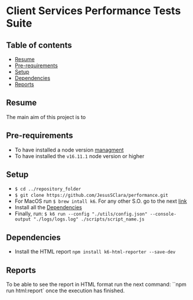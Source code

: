 # Client Services Performance Tests Suite
## Table of contents
* [Resume](#resume)
* [Pre-requirements](#pre-requirements)
* [Setup](#setup)
* [Dependencies](#dependencies)
* [Reports](#reports)
## Resume
The main aim of this project is to
## Pre-requirements
* To have installed a node version [managment](https://github.com/nvm-sh/nvm)
* To have installed the ``v16.11.1`` node version or higher
## Setup
* ``$ cd ../repository_folder``
* ``$ git clone https://github.com/JesusSClara/performance.git``
* For MacOS run ``$ brew intall k6``. For any other S.O. go to the next [link](https://k6.io/docs/getting-started/installation)
* Install all the [Dependencies](#dependencies)
* Finally, run: ``$ k6 run --config "./utils/config.json" --console-output "./logs/logs.log" ./scripts/script_name.js``
## Dependencies
* Install the HTML report ``npm install k6-html-reporter --save-dev``
## Reports
To be able to see the report in HTML format run the next command: ``npm run html:report` once the execution has finished.
